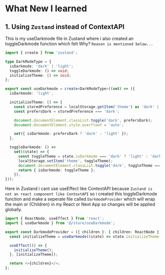 # What New I learned

## 1. Using `Zustand` instead of ContextAPI

This is my useDarkmode file in Zustand where i also created an toggleDarkmode function which felt Why? `Reason is mentioned below...`

```ts
import { create } from 'zustand';

type DarkModeType = {
  isDarkmode: 'dark' | 'light';
  toggleDarkmode: () => void;
  initializeTheme: () => void;
};

export const useDarkmode = create<DarkModeType>((set) => ({
  isDarkmode: 'light',

  initializeTheme: () => {
    const storedPreference = localStorage.getItem('theme') as 'dark' | 'light' | null;
    const prefersDark = storedPreference === 'dark';

    document.documentElement.classList.toggle('dark', prefersDark);
    document.documentElement.style.overflowY = 'auto';

    set({ isDarkmode: prefersDark ? 'dark' : 'light' });
  },

  toggleDarkmode: () =>
    set((state) => {
      const toggleTheme = state.isDarkmode === 'dark' ? 'light' : 'dark';
      localStorage.setItem('theme', toggleTheme);
      document.documentElement.classList.toggle('dark', toggleTheme === 'dark');
      return { isDarkmode: toggleTheme };
    }),
}));

```
Here in Zustand i cant use useEffect like ContextAPI because  `Zustand is not an react component like ContextAPI` so i created this toggleDarkmode function and make a seperate file called `DarkmodeProvider` which will wrap the main <App/> or {Children} in my React or Next App so changes will be applied globally.


```ts
import { ReactNode, useEffect } from 'react';
import { useDarkmode } from '@/store/useDarkmode';

export const DarkmodeProvider = ({ children }: { children: ReactNode }) => {
  const initializeTheme = useDarkmode((state) => state.initializeTheme);

  useEffect(() => {
    initializeTheme();
  }, [initializeTheme]);

  return <>{children}</>;
};
```
